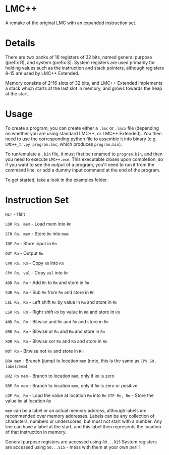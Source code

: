 # LMC++
A remake of the original LMC with an expanded instruction set.

# Details
There are two banks of 16 registers of 32 bits, named general purpose (prefix R), and system (prefix S).
System registers are used primarily for holding values such as the instruction and stack pointers, although registers 8-15 are used by LMC++ Extended.

Memory consists of 2^16 slots of 32 bits, and LMC++ Extended implements a stack which starts at the last slot in memory, and grows towards the heap at the start.

# Usage
To create a program, you can create either a `.lmc` or `.lmcx` file (depending on whether you are using standard LMC++, or LMC++ Extended). You then need to use the corresponding python file to assemble it into binary (e.g. `LMC++_tr.py program.lmc`, which produces `program.bin`).

To run/emulate a `.bin` file, it must first be renamed to `program.bin`, and then you need to execute `LMC++.exe`. This executable closes upon completion, so if you want to see the output of a program, you'll need to run it from the command line, or add a dummy input command at the end of the program.

To get started, take a look in the examples folder.

# Instruction Set

`HLT`             -   Halt


`LDR Rn, mem`     -   Load mem into `Rn`

`STR Rn, mem`     -   Store `Rn` into `mem`


`INP Rn`          -   Store input in `Rn`

`OUT Rn`          -   Output `Rn`

`CPR Rn, Rm`      -   Copy `Rm` into `Rn`

`CPV Rn, val`     -   Copy `val` into `Rn`


`ADD Rn, Rm`      -   Add `Rn` to `Rm` and store in `Rn`

`SUB Rn, Rm`      -   Sub `Rm` from `Rn` and store in `Rn`

`LSL Rn, Rm`      -   Left shift `Rn` by value in `Rm` and store in `Rn`

`LSR Rn, Rm`      -   Right shift `Rn` by value in `Rm` and store in `Rn`


`AND Rn, Rm`      -   Bitwise and `Rn` and `Rm` and store in `Rn`

`ORR Rn, Rm`      -   Bitwise or `Rn` and `Rm` and store in `Rn`

`XOR Rn, Rm`      -   Bitwise xor `Rn` and `Rm` and store in `Rn`

`NOT Rn`          -   Bitwise not `Rn` and store in `Rn`


`BRA mem`         -   Branch (jump) to location `mem` (note, this is the same as `CPV S0, label/mem`)


`BRZ Rn mem`      -   Branch to location `mem`, only if `Rn` is zero

`BRP Rn mem`      -   Branch to location `mem`, only if `Rn` is zero or positive


`LDP Rn, Rm`      -   Load the value at location `Rm` into `Rn`
`STP Rn, Rm`      -   Store the value `Rn` at location `Rm`  


`mem` can be a label or an actual memory address, although labels are recommended over memory addresses.
Labels can be any collection of characters, numbers or underscores, but must not start with a number.
Any line can have a label at the start, and this label then represents the location of that instruction in memory.

General purpose registers are accessed using `R0...R15`
System registers are accessed using `S0...S15` - mess with them at your own peril!
